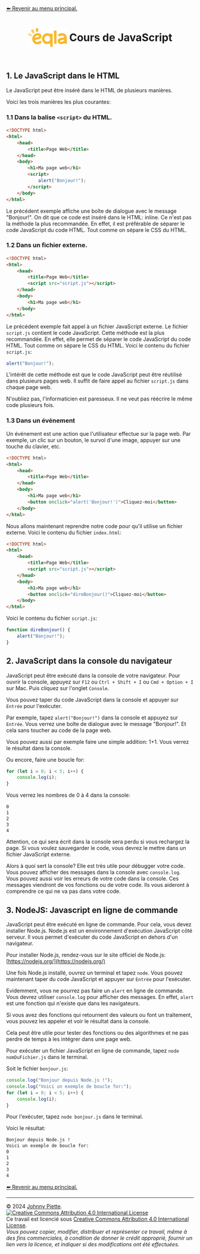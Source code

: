 [:arrow_left: Revenir au menu principal.](../README.md#sommaire)
<h1 id="sommaire" style="display: flex; align-items: center; justify-content: center;">
    <img src="/Assets/eqla.png" style="height:50px">
    &nbsp;Cours de JavaScript
</h1>

<br/>


## 1. Le JavaScript dans le HTML
Le JavaScript peut être inséré dans le HTML de plusieurs manières.

Voici les trois manières les plus courantes:
### 1.1 Dans la balise `<script>` du HTML.
```html
<!DOCTYPE html>
<html>
    <head>
        <title>Page Web</title>
    </head>
    <body>
        <h1>Ma page web</h1>
        <script>
            alert("Bonjour!");
        </script>
    </body>
</html>
```
Le précédent exemple affiche une boîte de dialogue avec le message "Bonjour!". On dit que ce code est inséré dans le HTML: inline. Ce n'est pas la méthode la plus recommandée. En effet, il est préférable de séparer le code JavaScript du code HTML. Tout comme on sépare le CSS du HTML.

### 1.2 Dans un fichier externe.
```html
<!DOCTYPE html>
<html>
    <head>
        <title>Page Web</title>
        <script src="script.js"></script>
    </head>
    <body>
        <h1>Ma page web</h1>
    </body>
</html>
```
Le précédent exemple fait appel à un fichier JavaScript externe. Le fichier `script.js` contient le code JavaScript. Cette méthode est la plus recommandée. En effet, elle permet de séparer le code JavaScript du code HTML. Tout comme on sépare le CSS du HTML.
Voici le contenu du fichier `script.js`:
```js
alert("Bonjour!");
```
L'intérêt de cette méthode est que le code JavaScript peut être réutilisé dans plusieurs pages web. Il suffit de faire appel au fichier `script.js` dans chaque page web.

N'oubliez pas, l'informaticien est paresseux. Il ne veut pas réécrire le même code plusieurs fois.
### 1.3 Dans un événement
Un événement est une action que l'utilisateur effectue sur la page web. Par exemple, un clic sur un bouton, le survol d'une image, appuyer sur une touche du clavier, etc.
```html
<!DOCTYPE html>
<html>
    <head>
        <title>Page Web</title>
    </head>
    <body>
        <h1>Ma page web</h1>
        <button onclick="alert('Bonjour!')">Cliquez-moi</button>
    </body>
</html>
```
Nous allons maintenant reprendre notre code pour qu'il utilise un fichier externe. Voici le contenu du fichier `index.html`:
```html
<!DOCTYPE html>
<html>
    <head>
        <title>Page Web</title>
        <script src="script.js"></script>
    </head>
    <body>
        <h1>Ma page web</h1>
        <button onclick="direBonjour()">Cliquez-moi</button>
    </body>
</html>
```
Voici le contenu du fichier `script.js`:
```js
function direBonjour() {
    alert("Bonjour!");
}
```

## 2. JavaScript dans la console du navigateur
JavaScript peut être exécuté dans la console de votre navigateur. Pour ouvrir la console, appuyez sur `F12` ou `Ctrl + Shift + I` ou `Cmd + Option + I` sur Mac. Puis cliquez sur l'onglet `Console`.

Vous pouvez taper du code JavaScript dans la console et appuyer sur `Entrée` pour l'exécuter.

Par exemple, tapez `alert("Bonjour!")` dans la console et appuyez sur `Entrée`. Vous verrez une boîte de dialogue avec le message "Bonjour!". Et cela sans toucher au code de la page web.

Vous pouvez aussi par exemple faire une simple addition: 1+1. Vous verrez le résultat dans la console.

Ou encore, faire une boucle for: 
```js
for (let i = 0; i < 5; i++) {
    console.log(i);
}
```
Vous verrez les nombres de 0 à 4 dans la console:

```text
0
1
2
3
4
```
Attention, ce qui sera écrit dans la console sera perdu si vous rechargez la page. Si vous voulez sauvegarder le code, vous devrez le mettre dans un fichier JavaScript externe.

Alors à quoi sert la console? Elle est très utile pour débugger votre code. Vous pouvez afficher des messages dans la console avec `console.log`. Vous pouvez aussi voir les erreurs de votre code dans la console. Ces messages viendront de vos fonctions ou de votre code. Ils vous aideront à comprendre ce qui ne va pas dans votre code.


## 3. NodeJS: Javascript en ligne de commande
JavaScript peut être exécuté en ligne de commande. Pour cela, vous devez installer Node.js. Node.js est un environnement d'exécution JavaScript côté serveur. Il vous permet d'exécuter du code JavaScript en dehors d'un navigateur.

Pour installer Node.js, rendez-vous sur le site officiel de Node.js: [https://nodejs.org/](https://nodejs.org/)

Une fois Node.js installé, ouvrez un terminal et tapez `node`. Vous pouvez maintenant taper du code JavaScript et appuyer sur `Entrée` pour l'exécuter.

Evidemment, vous ne pourrez pas faire un `alert` en ligne de commande. Vous devrez utiliser `console.log` pour afficher des messages. En effet, `alert` est une fonction qui n'existe que dans les navigateurs.

Si vous avez des fonctions qui retournent des valeurs ou font un traitement, vous pouvez les appeler et voir le résultat dans la console.

Cela peut être utile pour tester des fonctions ou des algorithmes et ne pas perdre de temps à les intégrer dans une page web.

Pour exécuter un fichier JavaScript en ligne de commande, tapez `node nomDuFichier.js` dans le terminal.

Soit le fichier `bonjour.js`:
```js
console.log("Bonjour depuis Node.js !");
console.log("Voici un exemple de boucle for:");
for (let i = 0; i < 5; i++) {
    console.log(i);
}
```
Pour l'exécuter, tapez `node bonjour.js` dans le terminal.

Voici le résultat:
```text
Bonjour depuis Node.js !
Voici un exemple de boucle for:
0
1
2
3
4
```







[:arrow_left: Revenir au menu principal.](../README.md#sommaire)

--- 
&copy; 2024 [Johnny Piette](https://github.com/ZamBoyle).  
[![Creative Commons Attribution 4.0 International License](https://i.creativecommons.org/l/by/4.0/88x31.png)](https://creativecommons.org/licenses/by/4.0/)  
Ce travail est licencié sous [Creative Commons Attribution 4.0 International License](https://creativecommons.org/licenses/by/4.0/).   
_Vous pouvez copier, modifier, distribuer et représenter ce travail, même à des fins commerciales, à condition de donner le crédit approprié, fournir un lien vers la licence, et indiquer si des modifications ont été effectuées._


